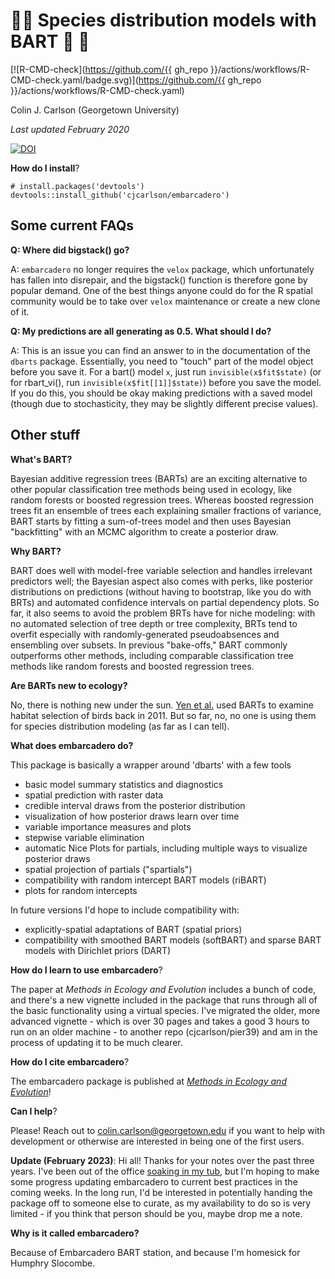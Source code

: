# 🌲🌉 Species distribution models with BART 🌉 🌲

<!-- badges: start -->
[![R-CMD-check](https://github.com/{{ gh_repo }}/actions/workflows/R-CMD-check.yaml/badge.svg)](https://github.com/{{ gh_repo }}/actions/workflows/R-CMD-check.yaml)
<!-- badges: end -->

Colin J. Carlson (Georgetown University)

*Last updated February 2020*

[![DOI](https://zenodo.org/badge/187687555.svg)](https://zenodo.org/badge/latestdoi/187687555)

__How do I install__?

```
# install.packages('devtools')
devtools::install_github('cjcarlson/embarcadero')
```

## Some current FAQs

**Q: Where did bigstack() go?**

A: `embarcadero` no longer requires the `velox` package, which unfortunately has fallen into disrepair, and the bigstack() function is therefore gone by popular demand. One of the best things anyone could do for the R spatial community would be to take over `velox` maintenance or create a new clone of it.

**Q: My predictions are all generating as 0.5. What should I do?**

A: This is an issue you can find an answer to in the documentation of the `dbarts` package. Essentially, you need to "touch" part of the model object before you save it. For a bart() model `x`, just run `invisible(x$fit$state)` (or for rbart_vi(), run `invisible(x$fit[[1]]$state)`) before you save the model. If you do this, you should be okay making predictions with a saved model (though due to stochasticity, they may be slightly different precise values).

## Other stuff

__What's BART?__ 

Bayesian additive regression trees (BARTs) are an exciting alternative to other popular classification tree methods being used in ecology, like random forests or boosted regression trees. Whereas boosted regression trees fit an ensemble of trees each explaining smaller fractions of variance, BART starts by fitting a sum-of-trees model and then uses Bayesian "backfitting" with an MCMC algorithm to create a posterior draw. 

__Why BART?__ 

BART does well with model-free variable selection and handles irrelevant predictors well; the Bayesian aspect also comes with perks, like posterior distributions on predictions (without having to bootstrap, like you do with BRTs) and automated confidence intervals on partial dependency plots. So far, it also seems to avoid the problem BRTs have for niche modeling: with no automated selection of tree depth or tree complexity, BRTs tend to overfit especially with randomly-generated pseudoabsences and ensembling over subsets. In previous "bake-offs," BART commonly outperforms other methods, including comparable classification tree methods like random forests and boosted regression trees.

__Are BARTs new to ecology?__

No, there is nothing new under the sun. [Yen et al.](https://onlinelibrary.wiley.com/doi/pdf/10.1111/j.1600-0587.2011.06651.x) used BARTs to examine habitat selection of birds back in 2011. But so far, no, no one is using them for species distribution modeling (as far as I can tell).

__What does embarcadero do?__

This package is basically a wrapper around 'dbarts'  with a few tools
- basic model summary statistics and diagnostics 
- spatial prediction with raster data
- credible interval draws from the posterior distribution
- visualization of how posterior draws learn over time 
- variable importance measures and plots
- stepwise variable elimination
- automatic Nice Plots for partials, including multiple ways to visualize posterior draws
- spatial projection of partials ("spartials")
- compatibility with random intercept BART models (riBART)
- plots for random intercepts 

In future versions I'd hope to include compatibility with:
- explicitly-spatial adaptations of BART (spatial priors)
- compatibility with smoothed BART models (softBART) and sparse BART models with Dirichlet priors (DART)

__How do I learn to use embarcadero__?

The paper at _Methods in Ecology and Evolution_ includes a bunch of code, and there's a new vignette included in the package that runs through all of the basic functionality using a virtual species. I've migrated the older, more advanced vignette - which is over 30 pages and takes a good 3 hours to run on an older machine - to another repo (cjcarlson/pier39) and am in the process of updating it to be much clearer.

__How do I cite embarcadero__?

The embarcadero package is published at [*Methods in Ecology and Evolution*](https://besjournals.onlinelibrary.wiley.com/doi/abs/10.1111/2041-210X.13389)!

__Can I help__?

Please! Reach out to colin.carlson@georgetown.edu if you want to help with development or otherwise are interested in being one of the first users.

**Update (February 2023)**: Hi all! Thanks for your notes over the past three years. I've been out of the office [soaking in my tub](https://twitter.com/i_zzzzzz/status/1111190076426457088?lang=en), but I'm hoping to make some progress updating embarcadero to current best practices in the coming weeks. In the long run, I'd be interested in potentially handing the package off to someone else to curate, as my availability to do so is very limited - if you think that person should be you, maybe drop me a note.

__Why is it called embarcadero?__

Because of Embarcadero BART station, and because I'm homesick for Humphry Slocombe. 
